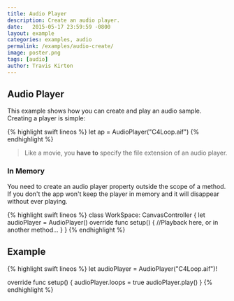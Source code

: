 ```yaml
---
title: Audio Player
description: Create an audio player.
date:   2015-05-17 23:59:59 -0800
layout: example
categories: examples, audio
permalink: /examples/audio-create/
image: poster.png
tags: [audio]
author: Travis Kirton
---
```

## Audio Player
This example shows how you can create and play an audio sample. Creating a player is simple:

{% highlight swift lineos %}
let ap = AudioPlayer("C4Loop.aif")
{% endhighlight %}

> Like a movie, you **have to** specify the file extension of an audio player.

### In Memory
You need to create an audio player property outside the scope of a method. If you don't the app won't keep the player in memory and it will disappear without ever playing.

{% highlight swift lineos %}
class WorkSpace: CanvasController {
    let audioPlayer = AudioPlayer()
    override func setup() {
        //Playback here, or in another method...
    }
}
{% endhighlight %}

## Example
{% highlight swift lineos %}
let audioPlayer = AudioPlayer("C4Loop.aif")!

override func setup() {
    audioPlayer.loops = true
    audioPlayer.play()
}
{% endhighlight %}

